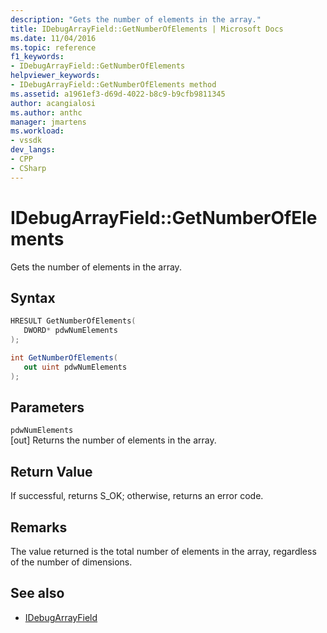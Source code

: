 ```yaml
---
description: "Gets the number of elements in the array."
title: IDebugArrayField::GetNumberOfElements | Microsoft Docs
ms.date: 11/04/2016
ms.topic: reference
f1_keywords:
- IDebugArrayField::GetNumberOfElements
helpviewer_keywords:
- IDebugArrayField::GetNumberOfElements method
ms.assetid: a1961ef3-d69d-4022-b8c9-b9cfb9811345
author: acangialosi
ms.author: anthc
manager: jmartens
ms.workload:
- vssdk
dev_langs:
- CPP
- CSharp
---
```

# IDebugArrayField::GetNumberOfElements
Gets the number of elements in the array.

## Syntax

```cpp
HRESULT GetNumberOfElements( 
   DWORD* pdwNumElements
);
```

```csharp
int GetNumberOfElements(
   out uint pdwNumElements
);
```

## Parameters
`pdwNumElements`\
[out] Returns the number of elements in the array.

## Return Value
 If successful, returns S_OK; otherwise, returns an error code.

## Remarks
 The value returned is the total number of elements in the array, regardless of the number of dimensions.

## See also
- [IDebugArrayField](../../../extensibility/debugger/reference/idebugarrayfield.md)
